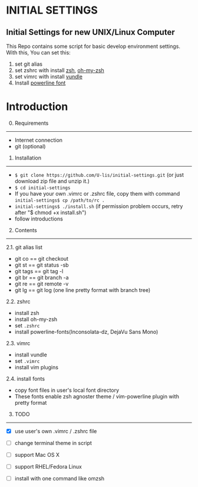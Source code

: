 INITIAL SETTINGS
==================
Initial Settings for new UNIX/Linux Computer
--------------

This Repo contains some script for basic develop environment settings.
With this, You can set this:
 1. set git alias
 2. set zshrc with install [zsh](http://www.zsh.org/), [oh-my-zsh](https://github.com/robbyrussell/oh-my-zsh)
 3. set vimrc with install [vundle](https://github.com/gmarik/Vundle.vim)
 4. Install [powerline font](https://github.com/Lokaltog/powerline-fonts)





Introduction
===============
0. Requirements
-------------
  - Internet connection
  - git (optional)


1. Installation
---------------
 - `$ git clone https://github.com/U-lis/initial-settings.git` (or just download zip file and unzip it.)
 - `$ cd initial-settings`
 - If you have your own .vimrc or .zshrc file, copy them with command `initial-settings$ cp /path/to/rc .` 
 - `initial-settings$ ./install.sh` (if permission problem occurs, retry after "$ chmod +x install.sh")
 - follow introductions


2. Contents
-----------
2.1. git alias list
  * git co == git checkout
  * git st == git status -sb
  * git tags == git tag -l
  * git br == git branch -a
  * git re == git remote -v
  * git lg == git log (one line pretty format with branch tree)


2.2. zshrc
  * install zsh
  * install oh-my-zsh
  * set `.zshrc`
  * install powerline-fonts(Inconsolata-dz, DejaVu Sans Mono)


2.3. vimrc
  * install vundle
  * set `.vimrc`
  * install vim plugins


2.4. install fonts
  * copy font files in user's local font directory
  * These fonts enable zsh agnoster theme / vim-powerline plugin with pretty format


3. TODO
--------
 - [x] use user's own .vimrc / .zshrc file 
 - [ ] change terminal theme in script
 - [ ] support Mac OS X
 - [ ] support RHEL/Fedora Linux
 - [ ] install with one command like omzsh

